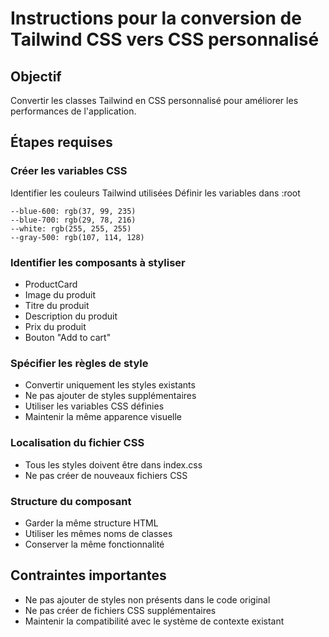 # Instructions pour la conversion de Tailwind CSS vers CSS personnalisé
## Objectif
Convertir les classes Tailwind en CSS personnalisé pour améliorer les performances de l'application.

## Étapes requises
### Créer les variables CSS

Identifier les couleurs Tailwind utilisées
Définir les variables dans :root
```
--blue-600: rgb(37, 99, 235)
--blue-700: rgb(29, 78, 216)
--white: rgb(255, 255, 255)
--gray-500: rgb(107, 114, 128)
```
### Identifier les composants à styliser

- ProductCard
- Image du produit
- Titre du produit
- Description du produit
- Prix du produit
- Bouton "Add to cart"

### Spécifier les règles de style

- Convertir uniquement les styles existants
- Ne pas ajouter de styles supplémentaires
- Utiliser les variables CSS définies
- Maintenir la même apparence visuelle
### Localisation du fichier CSS

- Tous les styles doivent être dans index.css
- Ne pas créer de nouveaux fichiers CSS
### Structure du composant

- Garder la même structure HTML
- Utiliser les mêmes noms de classes
-  Conserver la même fonctionnalité
## Contraintes importantes
- Ne pas ajouter de styles non présents dans le code original
- Ne pas créer de fichiers CSS supplémentaires
- Maintenir la compatibilité avec le système de contexte existant